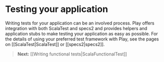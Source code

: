 <!--- Copyright (C) 2009-2013 Typesafe Inc. <http://www.typesafe.com> -->
# Testing your application

Writing tests for your application can be an involved process. Play offers integration with both ScalaTest and specs2 and provides helpers and application stubs to make testing your application as easy as possible. For the details of using your preferred test framework with Play, see the pages on [[ScalaTest|ScalaTest]] or [[specs2|specs2]].

> **Next:** [[Writing functional tests|ScalaFunctionalTest]]